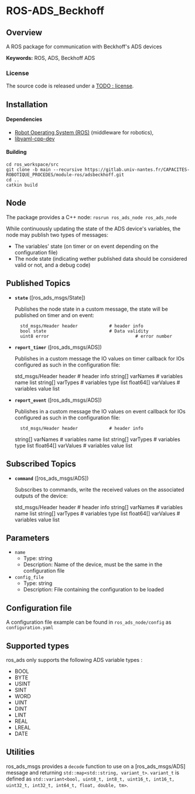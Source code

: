 # ROS-ADS_Beckhoff

## Overview

A ROS package for communication with Beckhoff's ADS devices

**Keywords:** ROS, ADS, Beckhoff ADS

### License

The source code is released under a [TODO : license](LICENSE).

## Installation

#### Dependencies

- [Robot Operating System (ROS)](http://wiki.ros.org) (middleware for robotics),
- [libyaml-cpp-dev](https://github.com/jbeder/yaml-cpp)


#### Building

	cd ros_workspace/src
	git clone -b main --recursive https://gitlab.univ-nantes.fr/CAPACITES-ROBOTIQUE_PROCEDES/module-ros/adsbeckhoff.git
	cd ..
	catkin build

## Node

The package provides a C++ node: `rosrun ros_ads_node ros_ads_node`

While continuously updating the state of the ADS device's variables, the node may publish two types of messages:
- The variables' state (on timer or on event depending on the configuration file)
- The node state (indicating wether published data should be considered valid or not, and a debug code)

## Published Topics 

* **`state`** ([ros_ads_msgs/State])

  Publishes the node state in a custom message, the state will be published on timer and on event:
	
		std_msgs/Header header            # header info
		bool state                        # Data validity
		uint8 error 					            # error number

* **`report_timer`** ([ros_ads_msgs/ADS])

  Publishes in a custom message the IO values on timer callback for IOs configured as such in the configuration file:
	
    std_msgs/Header header            # header info
    string[] varNames                 # variables name list
    string[] varTypes                 # variables type list
    float64[] varValues               # variables value list

* **`report_event`** ([ros_ads_msgs/ADS])

  Publishes in a custom message the IO values on event callback for IOs configured as such in the configuration file:
	
		std_msgs/Header header            # header info
    string[] varNames                 # variables name list
    string[] varTypes                 # variables type list
    float64[] varValues               # variables value list

## Subscribed Topics 

* **`command`** ([ros_ads_msgs/ADS])

  Subscribes to commands, write the received values on the associated outputs of the device:
	
    std_msgs/Header header            # header info
    string[] varNames                 # variables name list
    string[] varTypes                 # variables type list
    float64[] varValues               # variables value list

## Parameters

- `name`
    - Type: string
    - Description: Name of the device, must be the same in the configuration file
- `config_file`
    - Type: string
    - Description: File containing the configuration to be loaded

## Configuration file

A configuration file example can be found in `ros_ads_node/config` as `configuration.yaml`

## Supported types

ros_ads only supports the following ADS variable types :

  - BOOL
  - BYTE
  - USINT
  - SINT
  - WORD
  - UINT
  - DINT
  - LINT
  - REAL
  - LREAL
  - DATE

## Utilities

ros_ads_msgs provides a `decode` function to use on a [ros_ads_msgs/ADS] message and returning `std::map<std::string, variant_t>`.
`variant_t` is defined as `std::variant<bool, uint8_t, int8_t, uint16_t, int16_t, uint32_t, int32_t, int64_t, float, double, tm>`.
